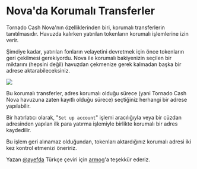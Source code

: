 # Nova'da Korumalı Transferler

Tornado Cash Nova'nın özelliklerinden biri, korumalı transferlerin tanıtılmasıdır. Havuzda kalırken yatırılan tokenların korumalı işlemlerine izin verir.

Şimdiye kadar, yatırılan fonların velayetini devretmek için önce tokenların geri çekilmesi gerekiyordu. Nova ile korumalı bakiyenizin seçilen bir miktarını (hepsini değil) havuzdan çekmenize gerek kalmadan başka bir adrese aktarabileceksiniz.

![](https://i.imgur.com/cf99tOn.gif)

Bu korumalı transferler, adres korumalı olduğu sürece (yani Tornado Cash Nova havuzuna zaten kayıtlı olduğu sürece) seçtiğiniz herhangi bir adrese yapılabilir.

Bir hatırlatıcı olarak, "`Set up account`" işlemi aracılığıyla veya bir cüzdan adresinden yapılan ilk para yatırma işlemiyle birlikte korumalı bir adres kaydedilir.

Bu işlem geri alınamaz olduğundan, tokenları aktardığınız korumalı adresi iki kez kontrol etmenizi öneririz.


Yazan [@ayefda](https://torn.community/u/ayefda)
Türkçe çeviri için [armog](https://twitter.com/armogedd0n)'a teşekkür ederiz.

